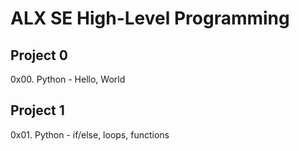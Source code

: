 # ALX SE High-Level Programming
## Project 0
  0x00. Python - Hello, World
## Project 1
  0x01. Python - if/else, loops, functions
